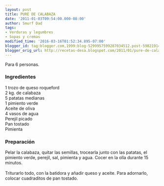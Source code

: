 ```yaml
---
layout: post
title: PURÉ DE CALABAZA
date: '2011-01-03T09:54:00.000-08:00'
author: Smurf Dad
tags:
- Verduras y legumbres
- Sopas y cremas
modified_time: '2016-03-16T01:52:34.895-07:00'
blogger_id: tag:blogger.com,1999:blog-5299957599287034512.post-598219148501950492
blogger_orig_url: http://recetas-desa.blogspot.com/2011/01/pure-de-calabaza.html
---
```


Para 6 personas.<br /><h3>Ingredientes</h3>1 trozo de queso roqueford<br />2 kg. de calabaza<br />5 patatas medianas<br />1 pimiento verde<br />Aceite de oliva<br />4 vasos de agua<br />Perejil picado<br />Pan tostado<br />Pimienta<br /><h3>Preparación</h3>Pelar la calabaza, quitar las semillas, trocearla junto con las patatas, el pimiento verde, perejil, sal, pimienta y agua. Cocer en la olla durante 15 minutos.<br /><br />Triturarlo todo, con la batidora y añadir queso y aceite. Para adornarlo, colocar cuadraditos de pan tostado.